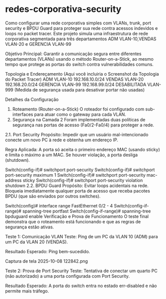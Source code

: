 # redes-corporativa-security
 Como configurar uma rede corporativa simples com VLANs, trunk, port security e BPDU Guard  para proteger sua rede contra acessos indevidos e loops no packet tracer.
Este projeto simula uma infraestrutura de rede corporativa segmentada para três departamentos ADM VLAN-10,VENDAS VLAN-20 e GERENCIA VLAN-99

Objetivo Principal: Garantir a comunicação segura entre diferentes departamentos (VLANs) usando o método Router-on-a-Stick, ao mesmo tempo que protege as portas do switch contra vulnerabilidades comuns.

Topologia e Endereçamento
(Aqui você incluiria o Screenshot da Topologia do Packet Tracer)
ADM VLAN-10	192.168.10.0/24	
VENDAS VLAN-20	192.168.20.0/24	
GERENCIA VLAN-99	192.168.99.0/24	
DESABILITADA VLAN-999 (Medida de segurança usada para desativar portar não usadas)

Detalhes da Configuração
1. Roteamento  (Router-on-a-Stick)
O roteador foi configurado com sub-interfaces para atuar como o gateway para cada VLAN.
2. Segurança na Camada 2
Foram implementadas duas políticas de segurança nas portas de acesso (Fa0/2-Fa0/4) para proteger a rede.

2.1. Port Security
Propósito: Impedir que um usuário mal-intencionado conecte um novo PC à rede e obtenha um endereço IP.

Regra Aplicada: A porta só aceita o primeiro endereço MAC (usando sticky) e limita o máximo a um MAC. Se houver violação, a porta desliga (shutdown).

Switch(config-if)# switchport port-security
Switch(config-if)# switchport port-security maximum 1
Switch(config-if)# switchport port-security mac-address sticky
Switch(config-if)# switchport port-security violation shutdown
2.2. BPDU Guard
Propósito: Evitar loops acidentais na rede. Bloqueia imediatamente qualquer porta de acesso que receba pacotes BPDU (que são enviados por outros switches).

Switch(config)# interface range FastEthernet 0/2 - 4
Switch(config-if-range)# spanning-tree portfast
Switch(config-if-range)# spanning-tree bpduguard enable
 Verificação e Prova de Funcionamento
O teste final demonstra que o roteamento está funcionando e que as regras de segurança estão ativas.

Teste 1: Comunicação VLAN
Teste: Ping de um PC da VLAN 10 (ADM) para um PC da VLAN 20 (VENDAS).

Resultado Esperado: Ping bem-sucedido.

Captura de tela 2025-10-08 122842.png


Teste 2: Prova de Port Security
Teste: Tentativa de conectar um quarto PC (não autorizado) a uma porta configurada com Port Security.

Resultado Esperado: A porta do switch entra no estado err-disabled e não permite mais tráfego.
